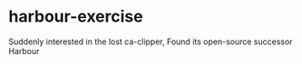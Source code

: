 # harbour-exercise
Suddenly interested in the lost ca-clipper,
Found its open-source successor Harbour


